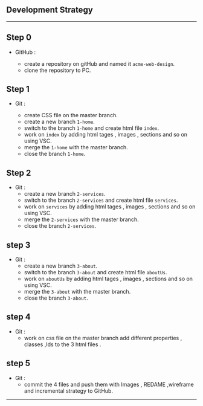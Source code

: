 ## Development Strategy

---

## Step 0

- GitHub :

  - create a repository on gitHub and named it `acme-web-design`.
  - clone the repository to PC.

## Step 1

- Git :

  - create CSS file on the master branch.
  - create a new branch `1-home`.
  - switch to the branch `1-home` and create html file `index`.
  - work on `index` by adding html tages , images , sections and so on using VSC.
  - merge the `1-home` with the master branch.
  - close the branch `1-home`.

## Step 2

- Git :
  - create a new branch `2-services`.
  - switch to the branch `2-services` and create html file `services`.
  - work on `services` by adding html tages , images , sections and so on using VSC.
  - merge the `2-services` with the master branch.
  - close the branch `2-services`.

## step 3

- Git :
  - create a new branch `3-about`.
  - switch to the branch `3-about` and create html file `aboutUs`.
  - work on `aboutUs` by adding html tages , images , sections and so on using VSC.
  - merge the `3-about` with the master branch.
  - close the branch `3-about`.

## step 4

- Git :
  - work on css file on the master branch add different properties , classes ,Ids to the 3 html files .

## step 5

- Git :
  - commit the 4 files and push them with Images , REDAME ,wireframe and incremental strategy to GitHub.

---
